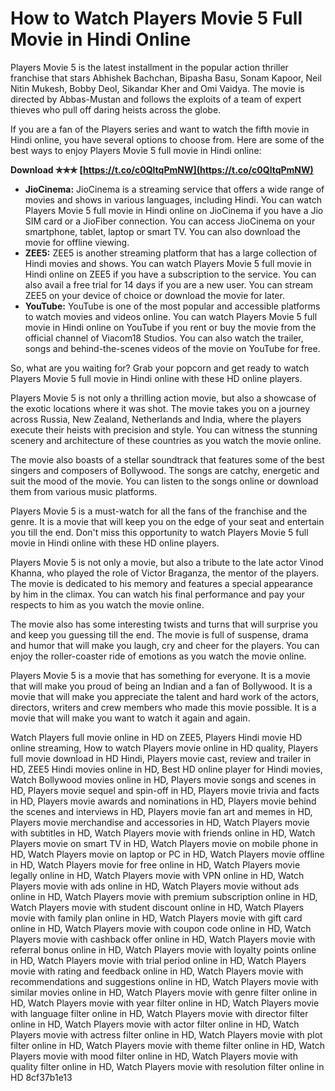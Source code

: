 # How to Watch Players Movie 5 Full Movie in Hindi Online
 
Players Movie 5 is the latest installment in the popular action thriller franchise that stars Abhishek Bachchan, Bipasha Basu, Sonam Kapoor, Neil Nitin Mukesh, Bobby Deol, Sikandar Kher and Omi Vaidya. The movie is directed by Abbas-Mustan and follows the exploits of a team of expert thieves who pull off daring heists across the globe.
 
If you are a fan of the Players series and want to watch the fifth movie in Hindi online, you have several options to choose from. Here are some of the best ways to enjoy Players Movie 5 full movie in Hindi online:
 
**Download ✯✯✯ [https://t.co/c0QltqPmNW](https://t.co/c0QltqPmNW)**


 
- **JioCinema:** JioCinema is a streaming service that offers a wide range of movies and shows in various languages, including Hindi. You can watch Players Movie 5 full movie in Hindi online on JioCinema if you have a Jio SIM card or a JioFiber connection. You can access JioCinema on your smartphone, tablet, laptop or smart TV. You can also download the movie for offline viewing.
- **ZEE5:** ZEE5 is another streaming platform that has a large collection of Hindi movies and shows. You can watch Players Movie 5 full movie in Hindi online on ZEE5 if you have a subscription to the service. You can also avail a free trial for 14 days if you are a new user. You can stream ZEE5 on your device of choice or download the movie for later.
- **YouTube:** YouTube is one of the most popular and accessible platforms to watch movies and videos online. You can watch Players Movie 5 full movie in Hindi online on YouTube if you rent or buy the movie from the official channel of Viacom18 Studios. You can also watch the trailer, songs and behind-the-scenes videos of the movie on YouTube for free.

So, what are you waiting for? Grab your popcorn and get ready to watch Players Movie 5 full movie in Hindi online with these HD online players.
  
Players Movie 5 is not only a thrilling action movie, but also a showcase of the exotic locations where it was shot. The movie takes you on a journey across Russia, New Zealand, Netherlands and India, where the players execute their heists with precision and style. You can witness the stunning scenery and architecture of these countries as you watch the movie online.
 
The movie also boasts of a stellar soundtrack that features some of the best singers and composers of Bollywood. The songs are catchy, energetic and suit the mood of the movie. You can listen to the songs online or download them from various music platforms.
 
Players Movie 5 is a must-watch for all the fans of the franchise and the genre. It is a movie that will keep you on the edge of your seat and entertain you till the end. Don't miss this opportunity to watch Players Movie 5 full movie in Hindi online with these HD online players.
  
Players Movie 5 is not only a movie, but also a tribute to the late actor Vinod Khanna, who played the role of Victor Braganza, the mentor of the players. The movie is dedicated to his memory and features a special appearance by him in the climax. You can watch his final performance and pay your respects to him as you watch the movie online.
 
The movie also has some interesting twists and turns that will surprise you and keep you guessing till the end. The movie is full of suspense, drama and humor that will make you laugh, cry and cheer for the players. You can enjoy the roller-coaster ride of emotions as you watch the movie online.
 
Players Movie 5 is a movie that has something for everyone. It is a movie that will make you proud of being an Indian and a fan of Bollywood. It is a movie that will make you appreciate the talent and hard work of the actors, directors, writers and crew members who made this movie possible. It is a movie that will make you want to watch it again and again.
 
Watch Players full movie online in HD on ZEE5,  Players Hindi movie HD online streaming,  How to watch Players movie online in HD quality,  Players full movie download in HD Hindi,  Players movie cast, review and trailer in HD,  ZEE5 Hindi movies online in HD,  Best HD online player for Hindi movies,  Watch Bollywood movies online in HD,  Players movie songs and scenes in HD,  Players movie sequel and spin-off in HD,  Players movie trivia and facts in HD,  Players movie awards and nominations in HD,  Players movie behind the scenes and interviews in HD,  Players movie fan art and memes in HD,  Players movie merchandise and accessories in HD,  Watch Players movie with subtitles in HD,  Watch Players movie with friends online in HD,  Watch Players movie on smart TV in HD,  Watch Players movie on mobile phone in HD,  Watch Players movie on laptop or PC in HD,  Watch Players movie offline in HD,  Watch Players movie for free online in HD,  Watch Players movie legally online in HD,  Watch Players movie with VPN online in HD,  Watch Players movie with ads online in HD,  Watch Players movie without ads online in HD,  Watch Players movie with premium subscription online in HD,  Watch Players movie with student discount online in HD,  Watch Players movie with family plan online in HD,  Watch Players movie with gift card online in HD,  Watch Players movie with coupon code online in HD,  Watch Players movie with cashback offer online in HD,  Watch Players movie with referral bonus online in HD,  Watch Players movie with loyalty points online in HD,  Watch Players movie with trial period online in HD,  Watch Players movie with rating and feedback online in HD,  Watch Players movie with recommendations and suggestions online in HD,  Watch Players movie with similar movies online in HD,  Watch Players movie with genre filter online in HD,  Watch Players movie with year filter online in HD,  Watch Players movie with language filter online in HD,  Watch Players movie with director filter online in HD,  Watch Players movie with actor filter online in HD,  Watch Players movie with actress filter online in HD,  Watch Players movie with plot filter online in HD,  Watch Players movie with theme filter online in HD,  Watch Players movie with mood filter online in HD,  Watch Players movie with quality filter online in HD,  Watch Players movie with resolution filter online in HD
 8cf37b1e13
 
